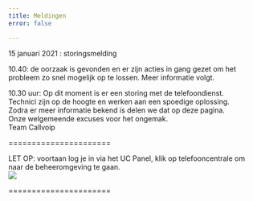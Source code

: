 ```yaml
---
title: Meldingen
error: false

---
```

15 januari 2021 : storingsmelding<br>

10\.40: de oorzaak is gevonden en er zijn acties in gang gezet om het probleem zo snel mogelijk op te lossen. Meer informatie volgt. 

10\.30 uur: Op dit moment is er een storing met de telefoondienst.   
Technici zijn op de hoogte en werken aan een spoedige oplossing.  
Zodra er meer informatie bekend is delen we dat op deze pagina.   
Onze welgemeende excuses voor het ongemak.   
Team Callvoip

======================

LET OP: voortaan log je in via het UC Panel, klik op telefooncentrale om naar de beheeromgeving te gaan.  
<img src="https://res.cloudinary.com/callvoip/image/upload/v1605526837/panelswitch_dxfj6a.png">

======================